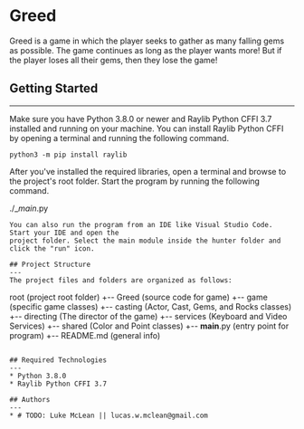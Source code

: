 # Greed
Greed is a game in which the player seeks to gather as many falling gems as possible. The game continues as long as the player wants more! But if the player loses all their gems, then they lose the game!

## Getting Started
---
Make sure you have Python 3.8.0 or newer and Raylib Python CFFI 3.7 installed and running on your machine. You can install Raylib Python CFFI by opening a terminal and running the following command.
```
python3 -m pip install raylib
```
After you've installed the required libraries, open a terminal and browse to the project's root folder. Start the program by running the following command.

./__main_.py
```
You can also run the program from an IDE like Visual Studio Code. Start your IDE and open the 
project folder. Select the main module inside the hunter folder and click the "run" icon.

## Project Structure
---
The project files and folders are organized as follows:
```
root                    (project root folder)
+-- Greed                 (source code for game)
  +-- game              (specific game classes)
    +-- casting         (Actor, Cast, Gems, and Rocks classes)
    +-- directing       (The director of the game)
    +-- services        (Keyboard and Video Services)
    +-- shared          (Color and Point classes)
  +-- __main__.py       (entry point for program)
+-- README.md           (general info)
```

## Required Technologies
---
* Python 3.8.0
* Raylib Python CFFI 3.7

## Authors
---
* # TODO: Luke McLean || lucas.w.mclean@gmail.com